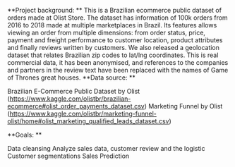 **Project background: **
This is a Brazilian ecommerce public dataset of orders made at Olist Store. The dataset has information of 100k orders from 2016 to 2018 made at multiple marketplaces in Brazil. Its features allows viewing an order from multiple dimensions: from order status, price, payment and freight performance to customer location, product attributes and finally reviews written by customers. We also released a geolocation dataset that relates Brazilian zip codes to lat/lng coordinates.
This is real commercial data, it has been anonymised, and references to the companies and partners in the review text have been replaced with the names of Game of Thrones great houses.
**Data source: **

Brazilian E-Commerce Public Dataset by Olist (https://www.kaggle.com/olistbr/brazilian-ecommerce#olist_order_payments_dataset.csv)
Marketing Funnel by Olist (https://www.kaggle.com/olistbr/marketing-funnel-olist/home#olist_marketing_qualified_leads_dataset.csv)

**Goals: **

Data cleansing
Analyze sales data, customer review and the logistic
Customer segmentations
Sales Prediction
